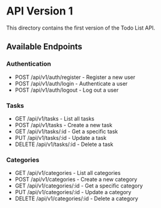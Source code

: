 # API Version 1

This directory contains the first version of the Todo List API.

## Available Endpoints

### Authentication
- POST /api/v1/auth/register - Register a new user
- POST /api/v1/auth/login - Authenticate a user
- POST /api/v1/auth/logout - Log out a user

### Tasks
- GET /api/v1/tasks - List all tasks
- POST /api/v1/tasks - Create a new task
- GET /api/v1/tasks/:id - Get a specific task
- PUT /api/v1/tasks/:id - Update a task
- DELETE /api/v1/tasks/:id - Delete a task

### Categories
- GET /api/v1/categories - List all categories
- POST /api/v1/categories - Create a new category
- GET /api/v1/categories/:id - Get a specific category
- PUT /api/v1/categories/:id - Update a category
- DELETE /api/v1/categories/:id - Delete a category